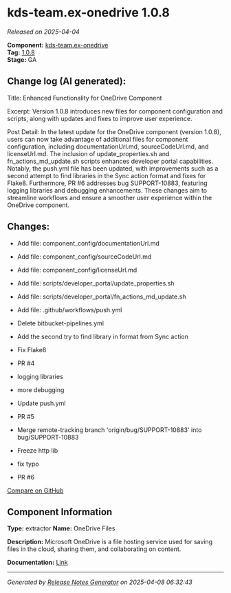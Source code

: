 #  kds-team.ex-onedrive 1.0.8

_Released on 2025-04-04_

**Component:** [kds-team.ex-onedrive](https://github.com/keboola/component-onedrive)  
**Tag:** [1.0.8](https://github.com/keboola/component-onedrive/releases/tag/1.0.8)  
**Stage:** GA


## Change log (AI generated):
Title: Enhanced Functionality for OneDrive Component

Excerpt: Version 1.0.8 introduces new files for component configuration and scripts, along with updates and fixes to improve user experience.

Post Detail: In the latest update for the OneDrive component (version 1.0.8), users can now take advantage of additional files for component configuration, including documentationUrl.md, sourceCodeUrl.md, and licenseUrl.md. The inclusion of update_properties.sh and fn_actions_md_update.sh scripts enhances developer portal capabilities. Notably, the push.yml file has been updated, with improvements such as a second attempt to find libraries in the Sync action format and fixes for Flake8. Furthermore, PR #6 addresses bug SUPPORT-10883, featuring logging libraries and debugging enhancements. These changes aim to streamline workflows and ensure a smoother user experience within the OneDrive component.



## Changes:



- Add file: component_config/documentationUrl.md 




- Add file: component_config/sourceCodeUrl.md 




- Add file: component_config/licenseUrl.md 




- Add file: scripts/developer_portal/update_properties.sh 




- Add file: scripts/developer_portal/fn_actions_md_update.sh 




- Add file: .github/workflows/push.yml 




- Delete bitbucket-pipelines.yml 








- Add the second try to find library in format from Sync action 




- Fix Flake8 




- PR #4 




- logging libraries 




- more debugging 




- Update push.yml 




- PR #5 








- Merge remote-tracking branch 'origin/bug/SUPPORT-10883' into bug/SUPPORT-10883 




- Freeze http lib 




- fix typo 




- PR #6 



[Compare on GitHub](https://github.com/keboola/component-onedrive/compare/1.0.7...1.0.8)



## Component Information
**Type:** extractor
**Name:** OneDrive Files

**Description:** Microsoft OneDrive is a file hosting service used for saving files in the cloud, sharing them, and collaborating on content.


**Documentation:** [Link](https://help.keboola.com/components/extractors/storage/onedrive-files/)



---
_Generated by [Release Notes Generator](https://github.com/keboola/release-notes-generator)
on 2025-04-08 06:32:43_